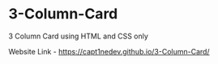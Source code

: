# 3-Column-Card
3 Column Card using HTML and CSS only

Website Link - https://capt1nedev.github.io/3-Column-Card/
